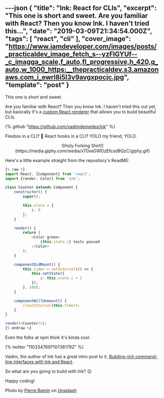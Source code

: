---json
{
  "title": "Ink: React for CLIs",
  "excerpt": "This one is short and sweet.  Are you familiar with React? Then you know Ink. I haven't tried this...",
  "date": "2019-03-09T21:34:54.000Z",
  "tags": [
    "react",
    "cli"
  ],
  "cover_image": "https://www.iamdeveloper.com/images/posts/_practicaldev_image_fetch_s--yzFlGYUf--_c_imagga_scale,f_auto,fl_progressive,h_420,q_auto,w_1000_https:__thepracticaldev.s3.amazonaws.com_i_ewrl8i5l3v9avgxpocjc.jpg",
  "template": "post"
}
---
This one is short and sweet.

Are you familiar with React? Then you know Ink. I haven't tried this out yet, but basically it's a [custom React renderer](https://github.com/nitin42/Making-a-custom-React-renderer) that allows you to build beautiful CLIs.

{% github "https://github.com/vadimdemedes/ink" %}

Flexbox in a CLI? 🤯 React hooks in a CLI? YOLO my friend, YOLO.

<center>
![Holy Forking Shirt!](https://media.giphy.com/media/xT0xeGWDzEfcsd8QzC/giphy.gif)
</center>

Here's a little example straight from the repository's ReadME:

```javascript
{% raw %}
import React, {Component} from 'react';
import {render, Color} from 'ink';

class Counter extends Component {
	constructor() {
		super();

		this.state = {
			i: 0
		};
	}

	render() {
		return (
			<Color green>
				{this.state.i} tests passed
			</Color>
		);
	}

	componentDidMount() {
		this.timer = setInterval(() => {
			this.setState({
				i: this.state.i + 1
			});
		}, 100);
	}

	componentWillUnmount() {
		clearInterval(this.timer);
	}
}

render(<Counter/>);
{% endraw %}
```

Even the folks at npm think it's kinda cool.

{% twitter "1103347697107361792" %}

Vadim, the author of Ink has a great intro post to it, [Building rich command-line interfaces with Ink and React](https://vadimdemedes.com/posts/building-rich-command-line-interfaces-with-ink-and-react).

So what are you going to build with Ink? 😉

Happy coding!

Photo by [Pierre Bamin](https://unsplash.com/photos/-ltjzTfhpCI?utm_source=unsplash&utm_medium=referral&utm_content=creditCopyText) on [Unsplash](https://unsplash.com/?utm_source=unsplash&utm_medium=referral&utm_content=creditCopyText)
